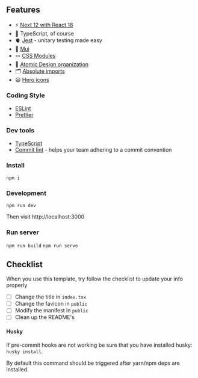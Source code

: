 ## Features

-   ⚡️ [Next 12 with React 18](https://nextjs.org/docs/getting-started)
-   🦾 TypeScript, of course
-   🫀 [Jest](https://jestjs.io/) - unitary testing made easy
-   🎨 [Mui](https://mui.com/)
-   🪢 [CSS Modules](https://github.com/css-modules/css-modules)
-   👑 [Atomic Design organization](https://bradfrost.com/blog/post/atomic-web-design/)
-   🗂 [Absolute imports](https://github.com/vitejs/vite/issues/88#issuecomment-762415200)
-   😃 [Hero icons](https://heroicons.com/)

### Coding Style

- [ESLint](https://eslint.org/)
- [Prettier](https://prettier.io/)

### Dev tools

- [TypeScript](https://www.typescriptlang.org/)
- [Commit lint](https://github.com/conventional-changelog/commitlint) - helps your team adhering to a commit convention

### Install

`npm i`

### Development

`npm run dev`

Then visit http://localhost:3000

### Run server

`npm run build`
`npm run serve`

## Checklist

When you use this template, try follow the checklist to update your info properly

- [ ] Change the title in `index.tsx`
- [ ] Change the favicon in `public`
- [ ] Modify the manifest in `public`
- [ ] Clean up the README's

#### Husky

If pre-commit hooks are not working be sure that you have installed husky: `husky install`.

By default this command should be triggered after yarn/npm deps are installed.
